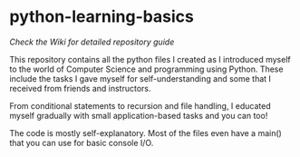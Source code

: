 # python-learning-basics

_Check the Wiki for detailed repository guide_

This repository contains all the python files I created as I introduced myself to the world of Computer Science and programming using Python. These include the tasks I gave myself for self-understanding and some that I received from friends and instructors. 

From conditional statements to recursion and file handling, I educated myself gradually with small application-based tasks and you can too! 

The code is mostly self-explanatory. Most of the files even have a main() that you can use for basic console I/O.
